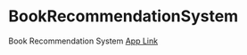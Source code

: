 # BookRecommendationSystem
 Book Recommendation System  [App Link](https://share.streamlit.io/hashgehlot03/bookrecommendationsystem/main/Book_Recommendation_System.py)
